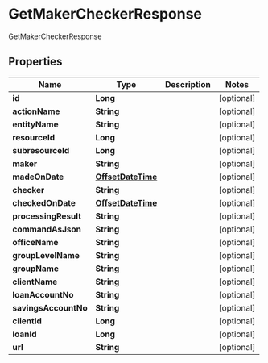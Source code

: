 

# GetMakerCheckerResponse

GetMakerCheckerResponse
## Properties

Name | Type | Description | Notes
------------ | ------------- | ------------- | -------------
**id** | **Long** |  |  [optional]
**actionName** | **String** |  |  [optional]
**entityName** | **String** |  |  [optional]
**resourceId** | **Long** |  |  [optional]
**subresourceId** | **Long** |  |  [optional]
**maker** | **String** |  |  [optional]
**madeOnDate** | [**OffsetDateTime**](OffsetDateTime.md) |  |  [optional]
**checker** | **String** |  |  [optional]
**checkedOnDate** | [**OffsetDateTime**](OffsetDateTime.md) |  |  [optional]
**processingResult** | **String** |  |  [optional]
**commandAsJson** | **String** |  |  [optional]
**officeName** | **String** |  |  [optional]
**groupLevelName** | **String** |  |  [optional]
**groupName** | **String** |  |  [optional]
**clientName** | **String** |  |  [optional]
**loanAccountNo** | **String** |  |  [optional]
**savingsAccountNo** | **String** |  |  [optional]
**clientId** | **Long** |  |  [optional]
**loanId** | **Long** |  |  [optional]
**url** | **String** |  |  [optional]



